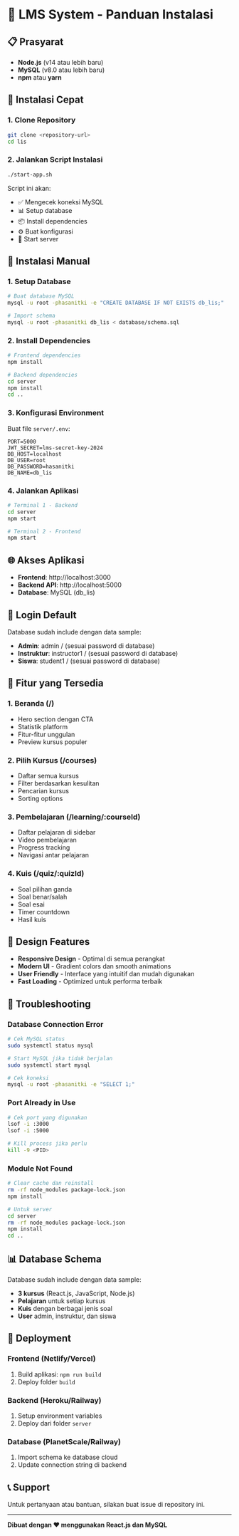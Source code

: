 # 🚀 LMS System - Panduan Instalasi

## 📋 Prasyarat

- **Node.js** (v14 atau lebih baru)
- **MySQL** (v8.0 atau lebih baru)
- **npm** atau **yarn**

## 🔧 Instalasi Cepat

### 1. Clone Repository
```bash
git clone <repository-url>
cd lis
```

### 2. Jalankan Script Instalasi
```bash
./start-app.sh
```

Script ini akan:
- ✅ Mengecek koneksi MySQL
- 📊 Setup database
- 📦 Install dependencies
- ⚙️ Buat konfigurasi
- 🚀 Start server

## 🔧 Instalasi Manual

### 1. Setup Database
```bash
# Buat database MySQL
mysql -u root -phasanitki -e "CREATE DATABASE IF NOT EXISTS db_lis;"

# Import schema
mysql -u root -phasanitki db_lis < database/schema.sql
```

### 2. Install Dependencies
```bash
# Frontend dependencies
npm install

# Backend dependencies
cd server
npm install
cd ..
```

### 3. Konfigurasi Environment
Buat file `server/.env`:
```
PORT=5000
JWT_SECRET=lms-secret-key-2024
DB_HOST=localhost
DB_USER=root
DB_PASSWORD=hasanitki
DB_NAME=db_lis
```

### 4. Jalankan Aplikasi
```bash
# Terminal 1 - Backend
cd server
npm start

# Terminal 2 - Frontend
npm start
```

## 🌐 Akses Aplikasi

- **Frontend**: http://localhost:3000
- **Backend API**: http://localhost:5000
- **Database**: MySQL (db_lis)

## 👤 Login Default

Database sudah include dengan data sample:
- **Admin**: admin / (sesuai password di database)
- **Instruktur**: instructor1 / (sesuai password di database)
- **Siswa**: student1 / (sesuai password di database)

## 📱 Fitur yang Tersedia

### 1. **Beranda** (/)
- Hero section dengan CTA
- Statistik platform
- Fitur-fitur unggulan
- Preview kursus populer

### 2. **Pilih Kursus** (/courses)
- Daftar semua kursus
- Filter berdasarkan kesulitan
- Pencarian kursus
- Sorting options

### 3. **Pembelajaran** (/learning/:courseId)
- Daftar pelajaran di sidebar
- Video pembelajaran
- Progress tracking
- Navigasi antar pelajaran

### 4. **Kuis** (/quiz/:quizId)
- Soal pilihan ganda
- Soal benar/salah
- Soal esai
- Timer countdown
- Hasil kuis

## 🎨 Design Features

- **Responsive Design** - Optimal di semua perangkat
- **Modern UI** - Gradient colors dan smooth animations
- **User Friendly** - Interface yang intuitif dan mudah digunakan
- **Fast Loading** - Optimized untuk performa terbaik

## 🔧 Troubleshooting

### Database Connection Error
```bash
# Cek MySQL status
sudo systemctl status mysql

# Start MySQL jika tidak berjalan
sudo systemctl start mysql

# Cek koneksi
mysql -u root -phasanitki -e "SELECT 1;"
```

### Port Already in Use
```bash
# Cek port yang digunakan
lsof -i :3000
lsof -i :5000

# Kill process jika perlu
kill -9 <PID>
```

### Module Not Found
```bash
# Clear cache dan reinstall
rm -rf node_modules package-lock.json
npm install

# Untuk server
cd server
rm -rf node_modules package-lock.json
npm install
cd ..
```

## 📊 Database Schema

Database sudah include dengan data sample:
- **3 kursus** (React.js, JavaScript, Node.js)
- **Pelajaran** untuk setiap kursus
- **Kuis** dengan berbagai jenis soal
- **User** admin, instruktur, dan siswa

## 🚀 Deployment

### Frontend (Netlify/Vercel)
1. Build aplikasi: `npm run build`
2. Deploy folder `build`

### Backend (Heroku/Railway)
1. Setup environment variables
2. Deploy dari folder `server`

### Database (PlanetScale/Railway)
1. Import schema ke database cloud
2. Update connection string di backend

## 📞 Support

Untuk pertanyaan atau bantuan, silakan buat issue di repository ini.

---

**Dibuat dengan ❤️ menggunakan React.js dan MySQL**
